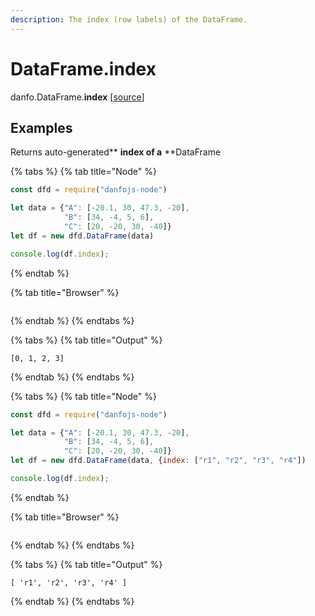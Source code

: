 ```yaml
---
description: The index (row labels) of the DataFrame.
---
```


# DataFrame.index

danfo.DataFrame.**index** \[[source](https://github.com/opensource9ja/danfojs/blob/3398c2f540c16ac95599a05b6f2db4eff8a258c9/danfojs/src/core/frame.js#L940)]

## **Examples**

Returns auto-generated** **index of a** **DataFrame

{% tabs %}
{% tab title="Node" %}
```javascript
const dfd = require("danfojs-node")

let data = {"A": [-20.1, 30, 47.3, -20],
            "B": [34, -4, 5, 6], 
            "C": [20, -20, 30, -40]}
let df = new dfd.DataFrame(data)

console.log(df.index);
```
{% endtab %}

{% tab title="Browser" %}
```
```
{% endtab %}
{% endtabs %}

{% tabs %}
{% tab title="Output" %}
```
[0, 1, 2, 3]
```
{% endtab %}
{% endtabs %}



{% tabs %}
{% tab title="Node" %}
```javascript
const dfd = require("danfojs-node")

let data = {"A": [-20.1, 30, 47.3, -20],
            "B": [34, -4, 5, 6], 
            "C": [20, -20, 30, -40]}
let df = new dfd.DataFrame(data, {index: ["r1", "r2", "r3", "r4"])

console.log(df.index);
```
{% endtab %}

{% tab title="Browser" %}
```
```
{% endtab %}
{% endtabs %}

{% tabs %}
{% tab title="Output" %}
```
[ 'r1', 'r2', 'r3', 'r4' ]
```
{% endtab %}
{% endtabs %}
